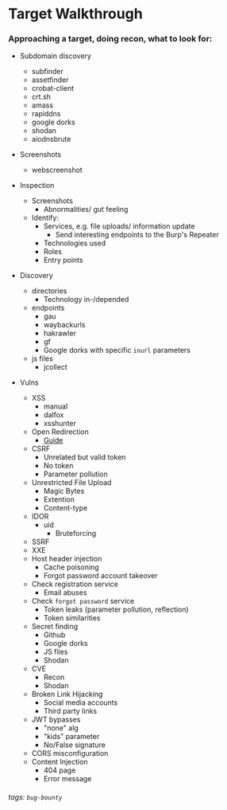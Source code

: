 # Target Walkthrough

### Approaching a target, doing recon, what to look for:

* Subdomain discovery
	* subfinder
	* assetfinder
	* crobat-client
	* crt.sh
	* amass
	* rapiddns
	* google dorks
	* shodan
	* aiodnsbrute

* Screenshots
	* webscreenshot

* Inspection
	* Screenshots
		* Abnormalities/ gut feeling
	* Identify:
		* Services, e.g. file uploads/ information update
			* Send interesting endpoints to the Burp's Repeater
		* Technologies used
		* Roles
		* Entry points

* Discovery
	* directories
		* Technology in-/depended
	* endpoints
		* gau
		* waybackurls
		* hakrawler
		* gf
		* Google dorks with specific `inurl` parameters
	* js files
		* jcollect

* Vulns
	* XSS
		* manual
		* dalfox
		* xsshunter
	* Open Redirection
		* [Guide](https://0x00sec.org/t/open-redirection-guide/21118)
	* CSRF
		* Unrelated but valid token
		* No token
		* Parameter pollution
	* Unrestricted File Upload
		* Magic Bytes
		* Extention
		* Content-type
	* IDOR
		* uid
			* Bruteforcing
	* SSRF
	* XXE
	* Host header injection
		* Cache poisoning
		* Forgot password account takeover
	* Check registration service
		* Email abuses
	* Check `forgot password` service
		* Token leaks (parameter pollution, reflection)
		* Token similarities
	* Secret finding
		* Github
		* Google dorks
		* JS files
		* Shodan
	* CVE
		* Recon
		* Shodan
	* Broken Link Hijacking
		* Social media accounts
		* Third party links
	* JWT bypasses
		* "none" alg
		* "kids" parameter
		* No/False signature
	* CORS misconfiguration
	* Content Injection
		* 404 page
		* Error message

###### tags: `bug-bounty`
